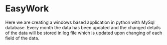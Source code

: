 # EasyWork
Here we are creating a windows based application in python with MySql database. Every month the data has been updated and the changed details of the data will be stored in log file which is updated upon changing of each field of the data.
